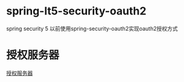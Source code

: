 # spring-lt5-security-oauth2

spring security 5 以前使用spring-security-oauth2实现oauth2授权方式

# 授权服务器
[授权服务器](authorization-server/README.md)
